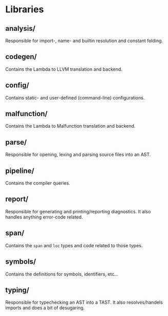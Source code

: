 # Libraries

## analysis/

Responsible for import-, name- and builtin resolution and constant folding.

## codegen/

Contains the Lambda to LLVM translation and backend.

## config/

Contains static- and user-defined (command-line) configurations.

## malfunction/

Contains the Lambda to Malfunction translation and backend.

## parse/

Responsible for opening, lexing and parsing source files into an AST.

## pipeline/

Contains the compiler queries.

## report/

Responsible for generating and printing/reporting diagnostics.
It also handles anything error-code related.

## span/

Contains the `span` and `loc` types and code related to those types.

## symbols/

Contains the definitions for symbols, identifiers, etc...

## typing/

Responsible for typechecking an AST into a TAST.
It also resolves/handels imports and does a bit of desugaring.
